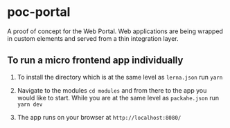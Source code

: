 # poc-portal

A proof of concept for the Web Portal. Web applications are being wrapped in custom elements and served from a thin integration layer.

## To run a micro frontend app individually

1. To install  the directory which is at the same level as `lerna.json` run `yarn`

2. Navigate to the modules `cd modules` and from there to the app you would like to start. While you are at the same level as `packahe.json` run `yarn dev`   

3. The app runs on your browser at `http://localhost:8080/`     
